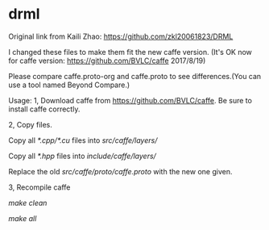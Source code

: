 # drml
Original link from Kaili Zhao: https://github.com/zkl20061823/DRML

I changed these files to make them fit the new caffe version. (It's OK now for caffe version: https://github.com/BVLC/caffe 2017/8/19)

Please compare caffe.proto-org and caffe.proto to see differences.(You can use a tool named Beyond Compare.)



Usage:
1, Download caffe from https://github.com/BVLC/caffe. Be sure to install caffe correctly.

2, Copy files.

Copy all *\*.cpp/\*.cu*  files into *src/caffe/layers/*


Copy all *\*.hpp*  files into *include/caffe/layers/*


Replace the old *src/caffe/proto/caffe.proto* with the new one given.

3, Recompile caffe

*make clean*

*make  all*
